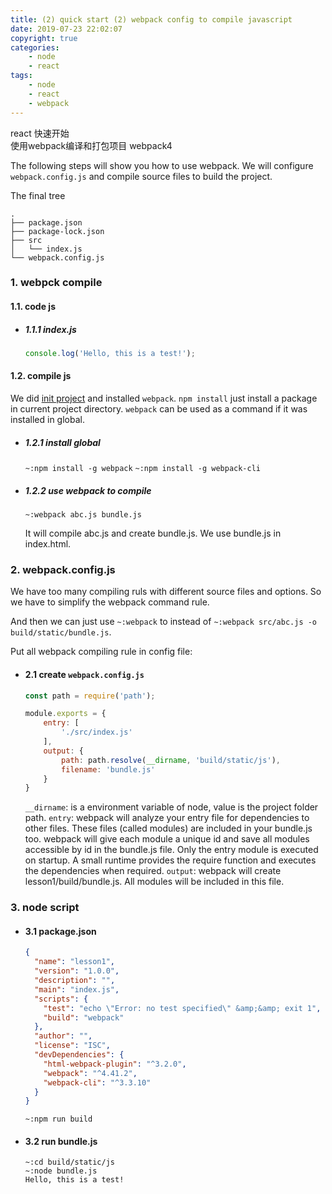 ```yaml
---
title: (2) quick start (2) webpack config to compile javascript
date: 2019-07-23 22:02:07
copyright: true
categories:
    - node
    - react
tags:
    - node
    - react
    - webpack
---
```

react 快速开始    
使用webpack编译和打包项目
webpack4

<!-- more -->


The following steps will show you how to use webpack.
We will configure `webpack.config.js` and compile source files to build the project. 

The final tree
```
.
├── package.json
├── package-lock.json
├── src
│   └── index.js
└── webpack.config.js
```

### **1. webpck compile**

#### **1.1. code js**

+ ##### 1.1.1 index.js
  
  ```js
  console.log('Hello, this is a test!');
  ```

#### **1.2. compile js**

We did [init project](p/b5df2e74aa20) and installed `webpack`.
`npm install` just install a package in current project directory.
`webpack` can be used as a command if it was installed in global.

+ ##### 1.2.1 install global
  
  `~:npm install -g webpack`
  `~:npm install -g webpack-cli`

+ ##### 1.2.2 use webpack to compile
  
  ```
  ~:webpack abc.js bundle.js
  ```
  It will compile abc.js and create bundle.js. We use bundle.js in index.html.

### **2. webpack.config.js**

We have too many compiling ruls with different source files and options.
So we have to simplify the webpack command rule.

And then we can just use `~:webpack` to instead of `~:webpack src/abc.js -o build/static/bundle.js`.

Put all webpack compiling rule in config file:

+ #### 2.1 create `webpack.config.js`
  
  ```js
  const path = require('path');

  module.exports = {
      entry: [
          './src/index.js'
      ],
      output: {
          path: path.resolve(__dirname, 'build/static/js'),
          filename: 'bundle.js'
      }
  }
  ```
  `__dirname`: is a environment variable of node, value is the project folder path.
  `entry`: webpack will analyze your entry file for dependencies to other files. These files (called modules) are included in your bundle.js too. webpack will give each module a unique id and save all modules accessible by id in the bundle.js file. Only the entry module is executed on startup. A small runtime provides the require function and executes the dependencies when required.
  `output`: webpack will create lesson1/build/bundle.js. All modules will be included in this file.

### **3. node script**

+ #### 3.1 package.json
    
  ```json
  {
    "name": "lesson1",
    "version": "1.0.0",
    "description": "",
    "main": "index.js",
    "scripts": {
      "test": "echo \"Error: no test specified\" &amp;&amp; exit 1",
      "build": "webpack"
    },
    "author": "",
    "license": "ISC",
    "devDependencies": {
      "html-webpack-plugin": "^3.2.0",
      "webpack": "^4.41.2",
      "webpack-cli": "^3.3.10"
    }
  }
  ```
  `~:npm run build`

+ #### 3.2 run bundle.js
    
  ```
  ~:cd build/static/js
  ~:node bundle.js
  Hello, this is a test!
  ```